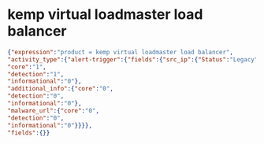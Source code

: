 kemp virtual loadmaster load balancer
=====================================

```JSON
{"expression":"product = kemp virtual loadmaster load balancer",
"activity_type":{"alert-trigger":{"fields":{"src_ip":{"Status":"Legacy",
"core":"1",
"detection":"1",
"informational":"0"},
"additional_info":{"core":"0",
"detection":"0",
"informational":"0"},
"malware_url":{"core":"0",
"detection":"0",
"informational":"0"}}}},
"fields":{}}
```